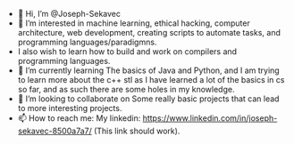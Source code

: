 - 👋 Hi, I’m @Joseph-Sekavec
- 👀 I’m interested in machine learning, ethical hacking, computer architecture, web development, creating scripts to automate tasks, and programming languages/paradigmns.
- I also wish to learn how to build and work on compilers and programming languages.
- 🌱 I’m currently learning The basics of Java and Python, and I am trying to learn more about the c++ stl as I have learned a lot of the basics in cs so far, and as such there
are some holes in my knowledge.
- 💞️ I’m looking to collaborate on  Some really basic projects that can lead to more interesting projects.
- 📫 How to reach me: My linkedin: https://www.linkedin.com/in/joseph-sekavec-8500a7a7/ (This link should work).

<!---
Joseph-Sekavec/Joseph-Sekavec is a ✨ special ✨ repository because its `README.md` (this file) appears on your GitHub profile.
You can click the Preview link to take a look at your changes.
--->
